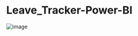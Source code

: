 # Leave_Tracker-Power-BI
![image](https://user-images.githubusercontent.com/115406466/227556001-89076514-7254-4f47-9505-6de1d7eddc82.png)
